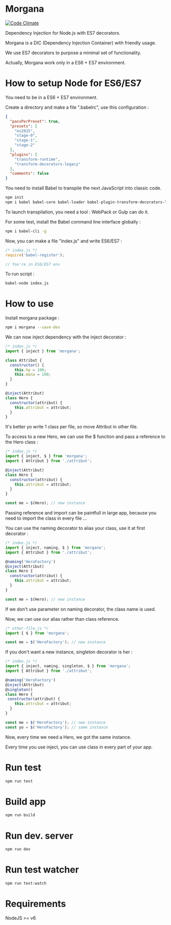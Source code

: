 # Morgana

[![Code Climate](https://codeclimate.com/repos/5781715fe0063c008500555f/badges/c99739c75f39565b418e/gpa.svg)](https://codeclimate.com/repos/5781715fe0063c008500555f/feed)

Dependency Injection for Node.js with ES7 decorators.

Morgana is a DIC (Dependency Injection Container) with friendly usage.

We use ES7 decorators to purpose a minimal set of functionality.

Actually, Morgana work only in a ES6 + ES7 environment.

# How to setup Node for ES6/ES7

You need to be in a ES6 + ES7 environment.

Create a directory and make a file ".babelrc", use this configuration :

```json
{
  "passPerPreset": true,
  "presets": [
    "es2015",
    "stage-0",
    "stage-1",
    "stage-2"
  ],
  "plugins": [
    "transform-runtime",
    "transform-decorators-legacy"
  ],
  "comments": false
}
```

You need to install Babel to transpile the next JavaScript into classic code.

```sh
npm init
npm i babel babel-core babel-loader babel-plugin-transform-decorators-legacy babel-plugin-transform-runtime babel-preset-es2015 babel-preset-stage-0 babel-preset-stage-1 babel-preset-stage-2 babel-register --save-dev
```

To launch transpilation, you need a tool : WebPack or Gulp can do it.

For some test, install the Babel command line interface globally :

```sh
npm i babel-cli -g
```

Now, you can make a file "index.js" and write ES6/ES7 :

```js
/* index.js */
require('babel-register');

// You're in ES6/ES7 env
```

To run script :

```sh
babel-node index.js
```

# How to use

Install morgana package :

```sh
npm i morgana --save-dev
```

We can now inject dependency with the inject decorator :

```js
/* index.js */
import { inject } from 'morgana';

class Attribut {
  constructor() {
    this.hp = 100;
    this.mana = 100;
  }
}

@inject(Attribut)
class Hero {
  constructor(attribut) {
    this.attribut = attribut;
  }
}
````

It's better yo write 1 class per file, so move Attribut in other file.

To access to a new Hero, we can use the $ function and pass a reference to the Hero class :

```js
/* index.js */
import { inject, $ } from 'morgana';
import { Attribut } from './attribut';

@inject(Attribut)
class Hero {
  constructor(attribut) {
    this.attribut = attribut;
  }
}

const me = $(Hero); // new instance
```

Passing reference and import can be paintfull in large app, because you need to import the class in every file ...

You can use the naming decorator to alias your class, use it at first decorator :

```js
/* index.js */
import { inject, naming, $ } from 'morgana';
import { Attribut } from './attribut';

@naming('HeroFactory')
@inject(Attribut)
class Hero {
  constructor(attribut) {
    this.attribut = attribut;
  }
}

const me = $(Hero); // new instance
````

If we don't use parameter on naming decorator, the class name is used.

Now, we can use our alias rather than class reference.

```js
/* other-file.js */
import { $ } from 'morgana';

const me = $('HeroFactory'); // new instance
```

If you don't want a new instance, singleton decorator is her :

```js
/* index.js */
import { inject, naming, singleton, $ } from 'morgana';
import { Attribut } from './attribut';

@naming('HeroFactory')
@inject(Attribut)
@singleton()
class Hero {
 constructor(attribut) {
    this.attribut = attribut;
  }
}

const me = $('HeroFactory'); // new instance
const yo = $('HeroFactory'); // same instance
````

Now, every time we need a Hero, we got the same instance.

Every time you use inject, you can use class in every part of your app.

# Run test

```sh
npm run test
```

# Build app

```sh
npm run build
```

# Run dev. server

```sh
npm run dev
```

# Run test watcher

```sh
npm run test:watch
```

# Requirements

NodeJS >= v6
